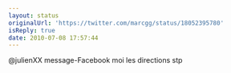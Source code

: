 ```yaml
---
layout: status
originalUrl: 'https://twitter.com/marcgg/status/18052395780'
isReply: true
date: 2010-07-08 17:57:44
---
```


@julienXX message-Facebook moi les directions stp

